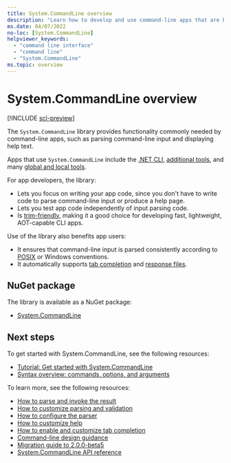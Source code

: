 ```yaml
---
title: System.CommandLine overview
description: "Learn how to develop and use command-line apps that are based on the System.CommandLine library."
ms.date: 04/07/2022
no-loc: [System.CommandLine]
helpviewer_keywords:
  - "command line interface"
  - "command line"
  - "System.CommandLine"
ms.topic: overview
---
```


# System.CommandLine overview

[!INCLUDE [scl-preview](../../../includes/scl-preview.md)]

The `System.CommandLine` library provides functionality commonly needed by command-line apps, such as parsing command-line input and displaying help text.

Apps that use `System.CommandLine` include the [.NET CLI](../../core/tools/index.md), [additional tools](../../core/additional-tools/index.md), and many [global and local tools](../../core/tools/global-tools.md).

For app developers, the library:

- Lets you focus on writing your app code, since you don't have to write code to parse command-line input or produce a help page.
- Lets you test app code independently of input parsing code.
- Is [trim-friendly](../../core/deploying/trimming/trim-self-contained.md), making it a good choice for developing fast, lightweight, AOT-capable CLI apps.

Use of the library also benefits app users:

- It ensures that command-line input is parsed consistently according to [POSIX](https://en.wikipedia.org/wiki/POSIX) or Windows conventions.
- It automatically supports [tab completion](how-to-enable-tab-completion.md) and [response files](syntax.md#response-files).

## NuGet package

The library is available as a NuGet package:

- [System.CommandLine](https://www.nuget.org/packages/System.CommandLine)

## Next steps

To get started with System.CommandLine, see the following resources:

- [Tutorial: Get started with System.CommandLine](get-started-tutorial.md)
- [Syntax overview: commands, options, and arguments](syntax.md)

To learn more, see the following resources:

- [How to parse and invoke the result](how-to-parse-and-invoke.md)
- [How to customize parsing and validation](how-to-customize-parsing-and-validation.md)
- [How to configure the parser](how-to-configure-the-parser.md)
- [How to customize help](how-to-customize-help.md)
- [How to enable and customize tab completion](how-to-enable-tab-completion.md)
- [Command-line design guidance](design-guidance.md)
- [Migration guide to 2.0.0-beta5](migration-guide-2.0.0-beta5.md)
- [System.CommandLine API reference](xref:System.CommandLine)
